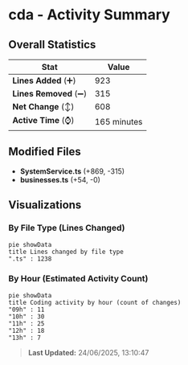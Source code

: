 # cda - Activity Summary 

## Overall Statistics

| Stat                   | Value                                                             |
| ---------------------- | ----------------------------------------------------------------- |
| **Lines Added** (➕)   | 923                                          |
| **Lines Removed** (➖) | 315                                        |
| **Net Change** (↕)    | 608                |
| **Active Time** (⌚)   | 165 minutes |


## Modified Files
- **SystemService.ts** (+869, -315)
- **businesses.ts** (+54, -0)

## Visualizations

### By File Type (Lines Changed)

```mermaid
pie showData
title Lines changed by file type
".ts" : 1238
```

### By Hour (Estimated Activity Count)

```mermaid
pie showData
title Coding activity by hour (count of changes)
"09h" : 11
"10h" : 30
"11h" : 25
"12h" : 18
"13h" : 7
```


> **Last Updated:** 24/06/2025, 13:10:47